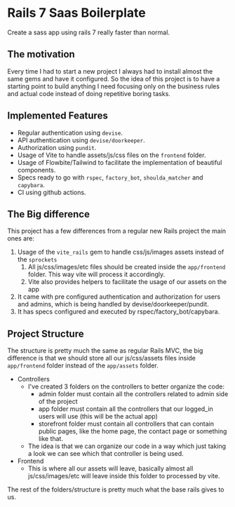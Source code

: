# Rails 7 Saas Boilerplate
Create a sass app using rails 7 really faster than normal.

## The motivation
Every time I had to start a new project I always had to install almost the same gems and have it configured. So the idea of this project is to have a starting point to build anything I need focusing only on the business rules and actual code instead of doing repetitive boring tasks.

## Implemented Features
- Regular authentication using `devise`.
- API authentication using `devise/doorkeeper`.
- Authorization using `pundit`.
- Usage of Vite to handle assets/js/css files on the `frontend` folder.
- Usage of Flowbite/Tailwind to facilitate the implementation of beautiful components.
- Specs ready to go with `rspec`, `factory_bot`, `shoulda_matcher` and `capybara`.
- CI using github actions.

## The Big difference
This project has a few differences from a regular new Rails project the main ones are:

1. Usage of the `vite_rails` gem to handle css/js/images assets instead of the `sprockets`
   1. All js/css/images/etc files should be created inside the `app/frontend` folder. This way vite will process it accordingly.
   2. Vite also provides helpers to facilitate the usage of our assets on the app
2. It came with pre configured authentication and authorization for users and admins, which is being handled by devise/doorkeeper/pundit.
3. It has specs configured and executed by rspec/factory_bot/capybara.

## Project Structure
The structure is pretty much the same as regular Rails MVC, the big difference is that we should store all our js/css/assets files inside `app/frontend` folder instead of the `app/assets` folder.

- Controllers
  - I've created 3 folders on the controllers to better organize the code:
    - admin folder must contain all the controllers related to admin side of the project
    - app folder must contain all the controllers that our logged_in users will use (this will be the actual app)
    - storefront folder must contain all controllers that can contain public pages, like the home page, the contact page or something like that.
  - The idea is that we can organize our code in a way which just taking a look we can see which that controller is being used.
- Frontend
  - This is where all our assets will leave, basically almost all js/css/images/etc will leave inside this folder to processed by vite.

The rest of the folders/structure is pretty much what the base rails gives to us.


